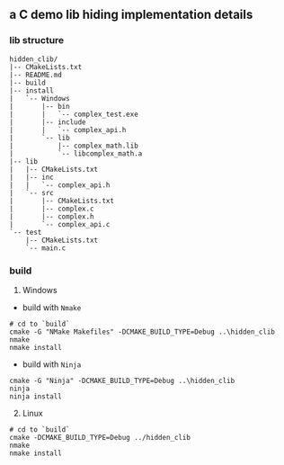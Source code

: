 ## a C demo lib hiding implementation details
### lib structure
```
hidden_clib/
|-- CMakeLists.txt
|-- README.md
|-- build
|-- install
|   `-- Windows
|       |-- bin
|       |   `-- complex_test.exe
|       |-- include
|       |   `-- complex_api.h
|       `-- lib
|           |-- complex_math.lib
|           `-- libcomplex_math.a
|-- lib
|   |-- CMakeLists.txt
|   |-- inc
|   |   `-- complex_api.h
|   `-- src
|       |-- CMakeLists.txt
|       |-- complex.c
|       |-- complex.h
|       `-- complex_api.c
`-- test
    |-- CMakeLists.txt
    `-- main.c
```
### build 
1. Windows
- build with `Nmake`
```shell
# cd to `build`
cmake -G "NMake Makefiles" -DCMAKE_BUILD_TYPE=Debug ..\hidden_clib
nmake
nmake install
```
- build with `Ninja`
```
cmake -G "Ninja" -DCMAKE_BUILD_TYPE=Debug ..\hidden_clib
ninja
ninja install
```

2. Linux
```shell
# cd to `build`
cmake -DCMAKE_BUILD_TYPE=Debug ../hidden_clib
nmake
nmake install
```